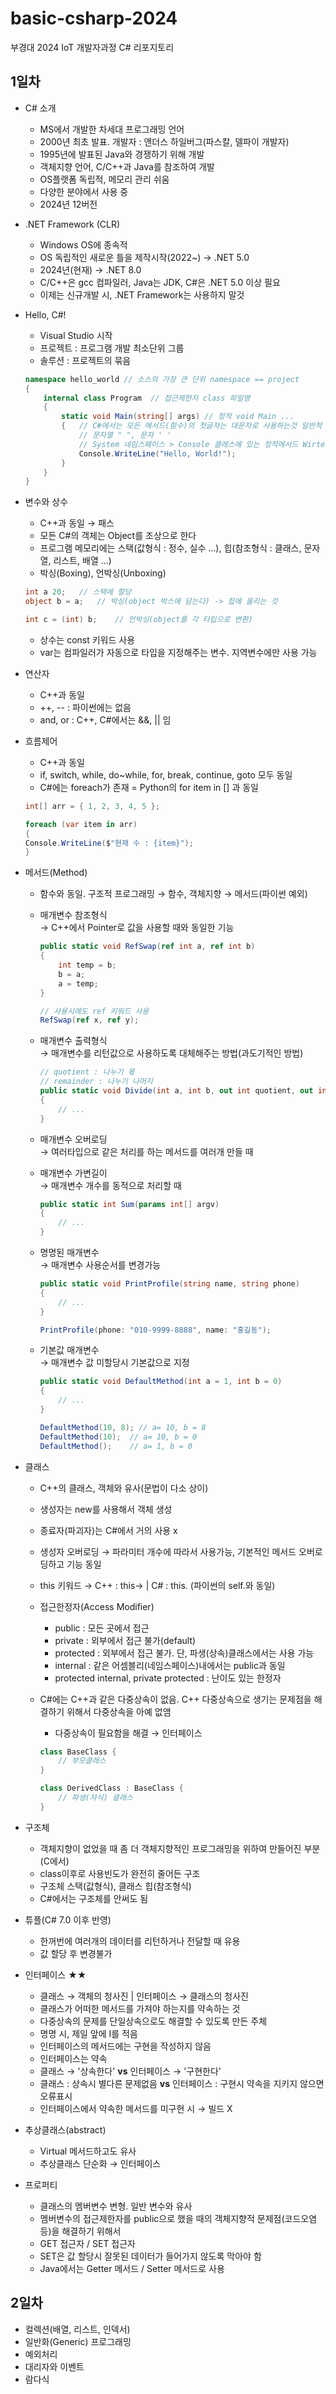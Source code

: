 # basic-csharp-2024
부경대 2024 IoT 개발자과정 C# 리포지토리

## 1일차
- C# 소개
	- MS에서 개발한 차세대 프로그래밍 언어
	- 2000년 최초 발표. 개발자 : 앤더스 하일버그(파스칼, 델파이 개발자)
	- 1995년에 발표된 Java와 경쟁하기 위해 개발
	- 객체지향 언어, C/C++과 Java를 참조하여 개발
	- OS플랫폼 독립적, 메모리 관리 쉬움
	- 다양한 분야에서 사용 중
	- 2024년 12버전

- .NET Framework (CLR)
	- Windows OS에 종속적
	- OS 독립적인 새로운 틀을 제작시작(2022~) &rarr; .NET 5.0
	- 2024년(현재) &rarr; .NET 8.0
	- C/C++은 gcc 컴파일러, Java는 JDK, C#은 .NET 5.0 이상 필요
	- 이제는 신규개발 시, .NET Framework는 사용하지 말것

- Hello, C#!
	- Visual Studio 시작
	- 프로젝트 : 프로그램 개발 최소단위 그룹
	- 솔루션 : 프로젝트의 묶음

	```cs
	namespace hello_world // 소스의 가장 큰 단위 namespace == project
	{
		internal class Program  // 접근제한자 class 파일명
		{
			static void Main(string[] args) // 정적 void Main ...
			{   // C#에서는 모든 메서드(함수)의 첫글자는 대문자로 사용하는것 일반적
				// 문자열 " ", 문자 ' '
				// System 네임스페이스 > Console 클래스에 있는 정적메서드 WirteLine()
				Console.WriteLine("Hello, World!");
			}
		}
	}
	```

- 변수와 상수
	- C++과 동일 &rarr; 패스
	- 모든 C#의 객체는 Object를 조상으로 한다
	- 프로그램 메모리에는 스택(값형식 : 정수, 실수 ...), 힙(참조형식 : 클래스, 문자열, 리스트, 배열 ...)
	- 박싱(Boxing), 언박싱(Unboxing)

	```cs
	int a 20;	// 스택에 할당
	object b = a;	// 박싱(object 박스에 담는다) -> 힙에 올리는 것

	int c = (int) b;	// 언박싱(object를 각 타입으로 변환)
	```
	- 상수는 const 키워드 사용
	- var는 컴파일러가 자동으로 타입을 지정해주는 변수. 지역변수에만 사용 가능

- 연산자
	- C++과 동일
	- ++, -- : 파이썬에는 없음
	- and, or : C++, C#에서는 &&, || 임

- 흐름제어
	- C++과 동일
	- if, switch, while, do~while, for, break, continue, goto 모두 동일
	- C#에는 foreach가 존재 = Python의 for item in [] 과 동일

	```cs
	int[] arr = { 1, 2, 3, 4, 5 };

	foreach (var item in arr)
	{
	Console.WriteLine($"현재 수 : {item}");
	}
	```

- 메서드(Method)
	- 함수와 동일. 구조적 프로그래밍 &rarr; 함수, 객체지향 &rarr; 메서드(파이썬 예외)
	- 매개변수 참조형식  
		&rarr; C++에서 Pointer로 값을 사용할 때와 동일한 기능

		```cs
		public static void RefSwap(ref int a, ref int b)
		{
			int temp = b;
			b = a;
			a = temp;
		}

		// 사용시에도 ref 키워드 사용
		RefSwap(ref x, ref y);
		```

	- 매개변수 출력형식  
		&rarr; 매개변수를 리턴값으로 사용하도록 대체해주는 방법(과도기적인 방법)

		```cs
		// quotient : 나누기 몫
		// remainder : 나누기 나머지
        public static void Divide(int a, int b, out int quotient, out int remainder)
		{
			// ...
		}
		```

	- 매개변수 오버로딩  
		&rarr; 여러타입으로 같은 처리를 하는 메서드를 여러개 만들 때

	- 매개변수 가변길이  
		&rarr; 매개변수 개수를 동적으로 처리할 때

		```cs
        public static int Sum(params int[] argv)
		{
			// ...
		}
		```

	- 명명된 매개변수  
		&rarr; 매개변수 사용순서를 변경가능

		```cs
		public static void PrintProfile(string name, string phone)
		{
			// ...
		}

		PrintProfile(phone: "010-9999-8888", name: "홍길동");
		```

	- 기본값 매개변수  
		&rarr; 매개변수 값 미할당시 기본값으로 지정

		```cs
		public static void DefaultMethod(int a = 1, int b = 0)
		{
			// ...
		}

		DefaultMethod(10, 8); // a= 10, b = 8
		DefaultMethod(10);	// a= 10, b = 0
		DefaultMethod();	// a= 1, b = 0
		```

- 클래스
	- C++의 클래스, 객체와 유사(문법이 다소 상이)
	- 생성자는 new를 사용해서 객체 생성
	- 종료자(파괴자)는 C#에서 거의 사용 x
	- 생성자 오버로딩 &rarr; 파라미터 개수에 따라서 사용가능, 기본적인 메서드 오버로딩하고 기능 동일
	- this 키워드 &rarr; C++ : this-> | C# : this. (파이썬의 self.와 동일)
	- 접근한정자(Access Modifier)
		- public : 모든 곳에서 접근
		- private : 외부에서 접근 불가(default)
		- protected : 외부에서 접근 불가. 단, 파생(상속)클래스에서는 사용 가능
		- internal : 같은 어셈블리(네임스페이스)내에서는 public과 동일
		- protected internal, private protected : 난이도 있는 한정자

	- C#에는 C++과 같은 다중상속이 없음. C++ 다중상속으로 생기는 문제점을 해결하기 위해서 다중상속을 아예 없앰
		- 다중상속이 필요함을 해결 &rarr; 인터페이스

		```cs
		class BaseClass {
			// 부모클래스
		}
		
		class DerivedClass : BaseClass {
			// 파생(자식) 클래스
		}
		```

- 구조체
	- 객체지향이 없었을 때 좀 더 객체지향적인 프로그래밍을 위하여 만들어진 부분 (C에서)
	- class이후로 사용빈도가 완전히 줄어든 구조
	- 구조체 스택(값형식), 클래스 힙(참조형식)
	- C#에서는 구조체를 안써도 됨

- 튜플(C# 7.0 이후 반영)
	- 한꺼번에 여러개의 데이터를 리턴하거나 전달할 때 유용
	- 값 할당 후 변경불가

- 인터페이스 ★★
	- 클래스 &rarr; 객체의 청사진 | 인터페이스 &rarr; 클래스의 청사진
	- 클래스가 어떠한 메서드를 가져야 하는지를 약속하는 것
	- 다중상속의 문제를 단일상속으로도 해결할 수 있도록 만든 주체
	- 명명 시, 제일 앞에 I를 적음
	- 인터페이스의 메서드에는 구현을 작성하지 않음
	- 인터페이스는 약속
	- 클래스 &rarr; '상속한다' **vs** 인터페이스 &rarr; '구현한다'
	- 클래스 : 상속시 별다른 문제없음 **vs** 인터페이스 : 구현시 약속을 지키지 않으면 오류표시
	- 인터페이스에서 약속한 메서드를 미구현 시 &rarr; 빌드 X

- 추상클래스(abstract)
	- Virtual 메서드하고도 유사
	- 추상클래스 단순화 &rarr; 인터페이스

- 프로퍼티
	- 클래스의 멤버변수 변형. 일반 변수와 유사
	- 멤버변수의 접근제한자를 public으로 했을 때의 객체지향적 문제점(코드오염 등)을 해결하기 위해서
	- GET 접근자 / SET 접근자
	- SET은 값 할당시 잘못된 데이터가 들어가지 않도록 막아야 함
	- Java에서는 Getter 메서드 / Setter 메서드로 사용

## 2일차
- 컬렉션(배열, 리스트, 인덱서)
- 일반화(Generic) 프로그래밍
- 예외처리
- 대리자와 이벤트
- 람다식
